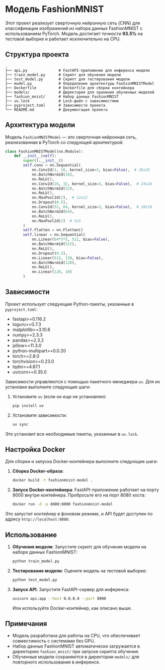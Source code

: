 # Модель FashionMNIST

Этот проект реализует сверточную нейронную сеть (CNN) для классификации изображений из набора данных FashionMNIST с использованием PyTorch. Модель достигает точности **93.5%** на тестовой выборке и работает исключительно на CPU.

## Структура проекта

```
.
├── api.py              # FastAPI-приложение для инференса модели
├── train_model.py      # Скрипт для обучения модели
├── test_model.py       # Скрипт для тестирования модели
├── model.py            # Определение архитектуры FashionMNISTModel
├── Dockerfile          # Dockerfile для сборки контейнера
├── models/             # Директория для хранения обученных моделей
├── fashion_mnist/      # Набор данных FashionMNIST
├── uv.lock             # Lock-файл с зависимостями
├── pyproject.toml      # Зависимости проекта
└── README.md           # Документация проекта
```

## Архитектура модели

Модель `FashionMNISTModel` — это сверточная нейронная сеть, реализованная в PyTorch со следующей архитектурой:

```python
class FashionMNISTModel(nn.Module):
    def __init__(self):
        super().__init__()
        self.conv = nn.Sequential(
            nn.Conv2d(1, 16, kernel_size=3, bias=False),  # 26x26
            nn.BatchNorm2d(16),
            nn.ReLU(),
            nn.Conv2d(16, 32, kernel_size=3, bias=False),  # 24x24
            nn.BatchNorm2d(32),
            nn.ReLU(),
            nn.MaxPool2d(2),  # 12x12
            nn.Dropout(0.5),
            nn.Conv2d(32, 64, kernel_size=3, bias=False),  # 10x10
            nn.BatchNorm2d(64),
            nn.ReLU(),
            nn.MaxPool2d(2)  # 5x5
        )
        self.flatten = nn.Flatten()
        self.linear = nn.Sequential(
            nn.Linear(64*5*5, 512, bias=False),
            nn.BatchNorm1d(512),
            nn.ReLU(),
            nn.Dropout(0.5),
            nn.Linear(512, 128, bias=False),
            nn.BatchNorm1d(128),
            nn.ReLU(),
            nn.Linear(128, 10)
        )
```

## Зависимости

Проект использует следующие Python-пакеты, указанные в `pyproject.toml`:

- fastapi>=0.116.2
- loguru>=0.7.3
- matplotlib>=3.10.6
- numpy>=2.3.3
- pandas>=2.3.2
- pillow>=11.3.0
- python-multipart>=0.0.20
- torch>=2.8.0
- torchvision>=0.23.0
- tqdm>=4.67.1
- uvicorn>=0.35.0

Зависимости управляются с помощью пакетного менеджера `uv`. Для их установки выполните следующие шаги:

1. Установите `uv` (если он еще не установлен):
   ```bash
   pip install uv
   ```

2. Установите зависимости:
   ```bash
   uv sync
   ```

Это установит все необходимые пакеты, указанные в `uv.lock`.

## Настройка Docker

Для сборки и запуска Docker-контейнера выполните следующие шаги:

1. **Сборка Docker-образа**:
   ```bash
   docker build -t fashionmnist-model .
   ```

2. **Запуск Docker-контейнера**:
   FastAPI-приложение работает на порту 8000 внутри контейнера. Пробросьте его на порт 8080 хоста:
   ```bash
   docker run -d -p 8080:8000 fashionmnist-model
   ```

Это запустит контейнер в фоновом режиме, и API будет доступен по адресу `http://localhost:8080`.

## Использование

1. **Обучение модели**:
   Запустите скрипт для обучения модели на наборе данных FashionMNIST:
   ```bash
   python train_model.py
   ```

2. **Тестирование модели**:
   Оцените модель на тестовой выборке:
   ```bash
   python test_model.py
   ```

3. **Запуск API**:
   Запустите FastAPI-сервер для инференса:
   ```bash
   uvicorn api:app --host 0.0.0.0 --port 8000
   ```

   Или используйте Docker-контейнер, как описано выше.

## Примечания

- Модель разработана для работы на CPU, что обеспечивает совместимость с системами без GPU.
- Набор данных FashionMNIST автоматически загружается в директорию `fashion_mnist/` при запуске скрипта обучения.
- Обученные модели сохраняются в директории `models/` для повторного использования в инференсе.